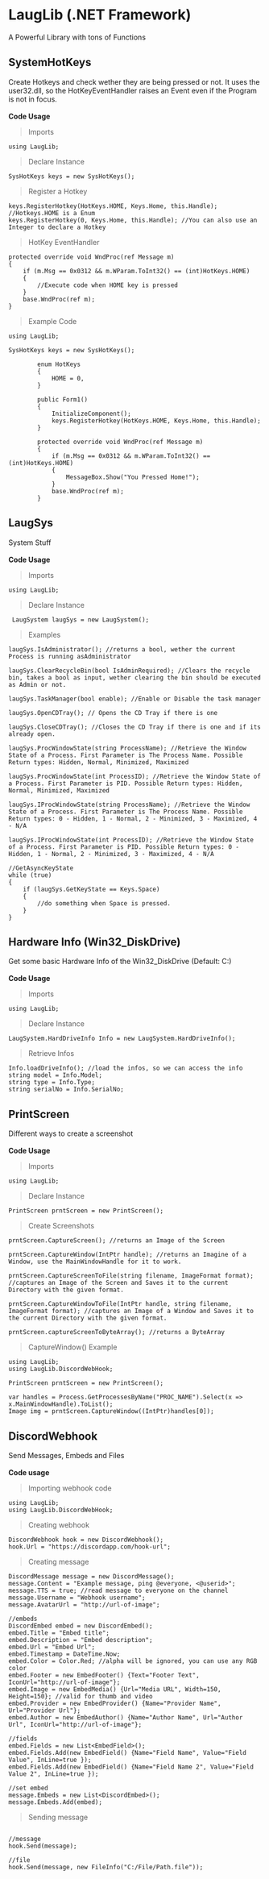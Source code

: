# LaugLib (.NET Framework)
A Powerful Library with tons of Functions

## SystemHotKeys
Create Hotkeys and check wether they are being pressed or not. 
It uses the user32.dll, so the HotKeyEventHandler raises an Event even if the Program is not in focus.
<br><br>
**Code Usage**
> Imports
```CSharp
using LaugLib;
```
> Declare Instance
```CSharp
SysHotKeys keys = new SysHotKeys();
```
> Register a Hotkey
```CSharp
keys.RegisterHotkey(HotKeys.HOME, Keys.Home, this.Handle); //Hotkeys.HOME is a Enum
keys.RegisterHotkey(0, Keys.Home, this.Handle); //You can also use an Integer to declare a Hotkey
```
> HotKey EventHandler
```CSharp
protected override void WndProc(ref Message m)
{
    if (m.Msg == 0x0312 && m.WParam.ToInt32() == (int)HotKeys.HOME)
    {
        //Execute code when HOME key is pressed
    }
    base.WndProc(ref m);
}
```
> Example Code
```CSharp
using LaugLib;

SysHotKeys keys = new SysHotKeys();

        enum HotKeys
        {
            HOME = 0,
        }
                
        public Form1()
        {
            InitializeComponent();
            keys.RegisterHotkey(HotKeys.HOME, Keys.Home, this.Handle);
        }
        
        protected override void WndProc(ref Message m)
        {
            if (m.Msg == 0x0312 && m.WParam.ToInt32() == (int)HotKeys.HOME)
            {
                MessageBox.Show("You Pressed Home!");
            }
            base.WndProc(ref m);
        }
```

## LaugSys
System Stuff
<br><br>
**Code Usage**
> Imports
```CSharp
using LaugLib;
```
> Declare Instance
```CSharp
 LaugSystem laugSys = new LaugSystem(); 
```
> Examples
```CSharp
laugSys.IsAdministrator(); //returns a bool, wether the current Process is running asAdministrator

laugSys.ClearRecycleBin(bool IsAdminRequired); //Clears the recycle bin, takes a bool as input, wether clearing the bin should be executed as Admin or not.

laugSys.TaskManager(bool enable); //Enable or Disable the task manager

laugSys.OpenCDTray(); // Opens the CD Tray if there is one

laugSys.CloseCDTray(); //Closes the CD Tray if there is one and if its already open.

laugSys.ProcWindowState(string ProcessName); //Retrieve the Window State of a Process. First Parameter is The Process Name. Possible Return types: Hidden, Normal, Minimized, Maximized

laugSys.ProcWindowState(int ProcessID); //Retrieve the Window State of a Process. First Parameter is PID. Possible Return types: Hidden, Normal, Minimized, Maximized

laugSys.IProcWindowState(string ProcessName); //Retrieve the Window State of a Process. First Parameter is The Process Name. Possible Return types: 0 - Hidden, 1 - Normal, 2 - Minimized, 3 - Maximized, 4 - N/A

laugSys.IProcWindowState(int ProcessID); //Retrieve the Window State of a Process. First Parameter is PID. Possible Return types: 0 - Hidden, 1 - Normal, 2 - Minimized, 3 - Maximized, 4 - N/A

//GetAsyncKeyState
while (true)
{                
    if (laugSys.GetKeyState == Keys.Space)
    {
        //do something when Space is pressed.
    }                
}
```

## Hardware Info (Win32_DiskDrive)
Get some basic Hardware Info of the Win32_DiskDrive (Default: C:\)
<br><br>
**Code Usage**
> Imports
```CSharp
using LaugLib;
```
> Declare Instance
```CSharp
LaugSystem.HardDriveInfo Info = new LaugSystem.HardDriveInfo();
```
> Retrieve Infos
```CSharp
Info.loadDriveInfo(); //load the infos, so we can access the info
string model = Info.Model;
string type = Info.Type;
string serialNo = Info.SerialNo;
```

## PrintScreen
Different ways to create a screenshot
<br><br>
**Code Usage**
> Imports
```CSharp
using LaugLib;
```
> Declare Instance
```CSharp
PrintScreen prntScreen = new PrintScreen();
```
> Create Screenshots
```CSharp
prntScreen.CaptureScreen(); //returns an Image of the Screen

prntScreen.CaptureWindow(IntPtr handle); //returns an Imagine of a Window, use the MainWindowHandle for it to work.

prntScreen.CaptureScreenToFile(string filename, ImageFormat format); //captures an Image of the Screen and Saves it to the current Directory with the given format.

prntScreen.CaptureWindowToFile(IntPtr handle, string filename, ImageFormat format); //captures an Image of a Window and Saves it to the current Directory with the given format.

prntScreen.captureScreenToByteArray(); //returns a ByteArray
```
> CaptureWindow() Example
```CSharp
using LaugLib;
using LaugLib.DiscordWebHook;

PrintScreen prntScreen = new PrintScreen();

var handles = Process.GetProcessesByName("PROC_NAME").Select(x => x.MainWindowHandle).ToList();
Image img = prntScreen.CaptureWindow((IntPtr)handles[0]);
```

## DiscordWebhook
Send Messages, Embeds and Files
<br><br>
**Code usage**
> Importing webhook code
```CSharp
using LaugLib;
using LaugLib.DiscordWebHook;
```
> Creating webhook
```CSharp
DiscordWebhook hook = new DiscordWebhook();
hook.Url = "https://discordapp.com/hook-url";
```

> Creating message
```CSharp
DiscordMessage message = new DiscordMessage();
message.Content = "Example message, ping @everyone, <@userid>";
message.TTS = true; //read message to everyone on the channel
message.Username = "Webhook username";
message.AvatarUrl = "http://url-of-image";

//embeds
DiscordEmbed embed = new DiscordEmbed();
embed.Title = "Embed title";
embed.Description = "Embed description";
embed.Url = "Embed Url";
embed.Timestamp = DateTime.Now;
embed.Color = Color.Red; //alpha will be ignored, you can use any RGB color
embed.Footer = new EmbedFooter() {Text="Footer Text", IconUrl="http://url-of-image"};
embed.Image = new EmbedMedia() {Url="Media URL", Width=150, Height=150}; //valid for thumb and video
embed.Provider = new EmbedProvider() {Name="Provider Name", Url="Provider Url"};
embed.Author = new EmbedAuthor() {Name="Author Name", Url="Author Url", IconUrl="http://url-of-image"};

//fields
embed.Fields = new List<EmbedField>();
embed.Fields.Add(new EmbedField() {Name="Field Name", Value="Field Value", InLine=true });
embed.Fields.Add(new EmbedField() {Name="Field Name 2", Value="Field Value 2", InLine=true });

//set embed
message.Embeds = new List<DiscordEmbed>();
message.Embeds.Add(embed);
```

> Sending message
```CSharp

//message
hook.Send(message);

//file
hook.Send(message, new FileInfo("C:/File/Path.file"));
```

